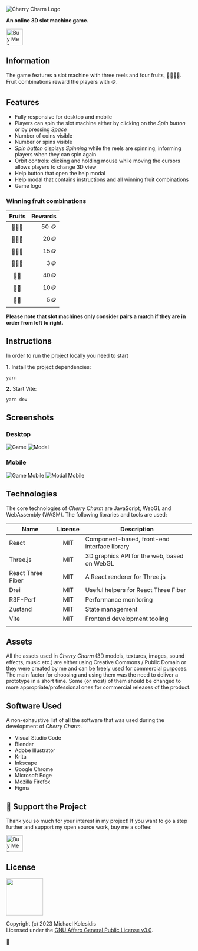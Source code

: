 ![Cherry Charm Logo](./public/images/logo.png)

**An online 3D slot machine game.**

<a href='https://ko-fi.com/michaelkolesidis' target='_blank'><img src='https://cdn.ko-fi.com/cdn/kofi1.png' style='border:0px;height:45px;' alt='Buy Me a Coffee at ko-fi.com' /></a>

## Information

The game features a slot machine with three reels and four fruits, 🍒🍎🍌🍋. Fruit combinations reward the players with 🪙.

## Features

- Fully responsive for desktop and mobile
- Players can spin the slot machine either by clicking on the _Spin button_ or by pressing _Space_
- Number of coins visible
- Number or spins visible
- _Spin button_ displays _Spinning_ while the reels are spinning, informing players when they can spin again
- Orbit controls: clicking and holding mouse while moving the cursors allows players to change 3D view
- Help button that open the help modal
- Help modal that contains instructions and all winning fruit combinations
- Game logo

### Winning fruit combinations

| Fruits | Rewards |
| :----: | ------: |
| 🍒🍒🍒 |   50 🪙 |
| 🍎🍎🍎 |    20🪙 |
| 🍌🍌🍌 |    15🪙 |
| 🍋🍋🍋 |     3🪙 |
|  🍒🍒  |    40🪙 |
|  🍎🍎  |    10🪙 |
|  🍌🍌  |     5🪙 |

**Please note that slot machines only consider pairs a match if they are in order from left to right.**

## Instructions

In order to run the project locally you need to start

**1.** Install the project dependencies:

```
yarn
```

**2.** Start Vite:

```
yarn dev
```

## Screenshots

### Desktop

![Game](./screenshots/game.png)
![Modal](./screenshots/modal.png)

### Mobile

![Game Mobile](./screenshots/game_mobile.png)
![Modal Mobile](./screenshots/modal_mobile.png)

## Technologies

The core technologies of _Cherry Charm_ are JavaScript, WebGL and WebAssembly (WASM). The following libraries and tools are used:

| Name              | License | Description                                  |
| ----------------- | :-----: | -------------------------------------------- |
| React             |   MIT   | Component-based, front-end interface library |
| Three.js          |   MIT   | 3D graphics API for the web, based on WebGL  |
| React Three Fiber |   MIT   | A React renderer for Three.js                |
| Drei              |   MIT   | Useful helpers for React Three Fiber         |
| R3F-Perf          |   MIT   | Performance monitoring                       |
| Zustand           |   MIT   | State management                             |
| Vite              |   MIT   | Frontend development tooling                 |
|                   |         |                                              |

## Assets

All the assets used in _Cherry Charm_ (3D models, textures, images, sound effects, music etc.) are either using Creative Commons / Public Domain or they were created by me and can be freely used for commercial purposes. The main factor for choosing and using them was the need to deliver a prototype in a short time. Some (or most) of them should be changed to more appropriate/professional ones for commercial releases of the product.

## Software Used

A non-exhaustive list of all the software that was used during the development of _Cherry Charm_.

- Visual Studio Code
- Blender
- Adobe Illustrator
- Krita
- Inkscape
- Google Chrome
- Microsoft Edge
- Mozilla Firefox
- Figma

## 💖 Support the Project

Thank you so much for your interest in my project! If you want to go a step further and support my open source work, buy me a coffee:

<a href='https://ko-fi.com/michaelkolesidis' target='_blank'><img src='https://cdn.ko-fi.com/cdn/kofi1.png' style='border:0px;height:45px;' alt='Buy Me a Coffee at ko-fi.com' /></a>

## License

<a href="https://www.gnu.org/licenses/agpl-3.0.html"><img src="https://upload.wikimedia.org/wikipedia/commons/0/06/AGPLv3_Logo.svg" height="100px" /></a>

Copyright (c) 2023 Michael Kolesidis<br>
Licensed under the [GNU Affero General Public License v3.0](https://www.gnu.org/licenses/agpl-3.0.html).

🍒

